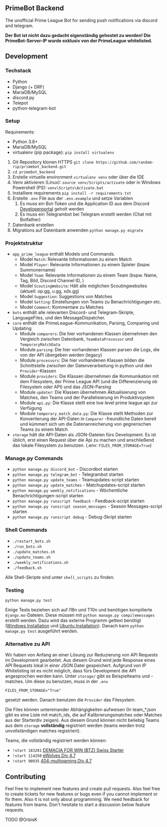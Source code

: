 ## PrimeBot Backend

The unofficial Prime League Bot for sending push notifications via discord and telegram.

**Der Bot ist nicht dazu gedacht eigenständig gehostet zu werden! Die PrimeBot-Server-IP wurde exklusiv von der
PrimeLeague whitelisted.**

## Development

### Techstack

- Python
- Django (+ DRF)
- MariaDB/MySQL
- discord.py
- Telepot
- python-telegram-bot

### Setup

Requirements:

- Python 3.8+
- MariaDB/MySQL
- virtualenv (pip package):  `pip install virtualenv`


1. Git Repository klonen HTTPS `git clone https://github.com/random-rip/primebot_backend.git`
2. `cd primebot_backend`
3. Erstelle virtuelle environment `virtualenv venv` oder über die IDE
4. Venv aktivieren (Linux): `source venv/Scripts/activate` oder in Windows Powershell (PS): `venv\Scripts\Activate.bat`
5. Installiere requirements `pip install -r requirements.txt`
6. Erstelle `.env` File aus der `.env.example` und setze Variablen
    1. Es muss ein Bot-Token und die Application ID aus dem
       Discord [Developerportal](https://discord.com/developers/applications) geholt werden
    2. Es muss ein Telegrambot bei Telegram erstellt werden (Chat mit Botfather)
7. Datenbank erstellen
8. Migrations auf Datenbank anwenden `python manage.py migrate`

### Projektstruktur

- ``app_prime_league`` enthält Models und Commands.
    - Model ``Match``: Relevante Informationen zu einem Match
    - Model ``Player``: Relevante Informationen zu einem Spieler (bspw. Summonername)
    - Model ``Team``: Relevante Informationen zu einem Team (bspw. Name, Tag, Bild, Discord Channel ID, )
    - Model ``ScoutingWebsite``: Hält alle möglichen Scoutingwebsites (aktuell: op.gg, u.gg, xdx.gg)
    - Model ``Suggestion``: Suggestions von Matches
    - Model ``Setting``: Einstellungen von Teams zu Benachrichtigungen etc.
    - Model ``Comment``: Kommentare zu Matches
- ``bots`` enthält alle relevanten Discord- und Telegram-Skripte, LanguageFiles, und den MessageDispatcher.
- ``core`` enthält die PrimeLeague-Kommunikation, Parsing, Comparing und Updating
    - Module ``comparers``: Die hier vorhandenen Klassen übernehmen den Vergleich zwischen
      Datenbank, `TeamDataProcessor` und `TemporaryMatchData`
    - Module ``parsing``: Die hier vorhandenen Klassen parsen die Logs, die von der API übergeben werden (legacy)
    - Module ``processors``: Die hier vorhandenen Klassen bilden die Schnittstelle zwischen der Datenverarbeitung in
      python und den `Provider`-Klassen
    - Module `providers`: Die Klassen übernehmen die Kommunikation mit dem Filesystem, der Prime League API (und die
      Differenzierung ob Filesystem oder API) und das JSON-Parsing
    - Module `updater`: Die Klassen übernehmen Aktualisierung von Matches, den Teams und der Parallelisierung im
      Produktivsystem
    - Module `api.py`: Die Klasse stellt eine low level prime league api zur Verfügung
    - Module `temporary_match_data.py`: Die Klasse stellt Methoden zur Konvertierung der API-Daten in ``Comparer``
      -freundliche Daten bereit und kümmert sich um die Datenanreicherung von gegnerischen Teams zu einem Match
- ``storage`` hält die API-Daten als JSON-Dateien fürs Development. Es ist üblich, erst einen Request über die Api zu
  machen und anschließend das lokale Filesystem zu benutzen. (.env: ``FILES_FROM_STORAGE=True``)

### Manage.py Commands

- `python manage.py discord_bot` - Discordbot starten
- `python manage.py telegram_bot` - Telegrambot starten
- `python manage.py update_teams` - Teamupdates-script starten
- `python manage.py update_matches` - Matchupdates-script starten
- `python manage.py weekly_notifications` - Wöchentliche Benachrichtigungen-script starten
- `python manage.py runscript feedback` - Feedback-script starten
- `python manage.py runscript season_messages` - Season Messages-script starten
- `python manage.py runscript debug` - Debug-Skript starten

### Shell Commands

- `./restart_bots.sh`
- `./run_bots.sh`
- `./update_matches.sh`
- `./update_teams.sh`
- `./weekly_notifications.sh`
- `./feedback.sh`

Alle Shell-Skripte sind unter `shell_scripts` zu finden.

### Testing

```
python manage.py test
```

Einige Tests beziehen sich auf I18n und T10n und benötigen kompilierte ``django.mo``-Dateien. Diese müssen
mit ``python manage.py compilemessages`` erstellt werden. Dazu wird das externe Programm gettext
benötigt ([Windows Installation](https://www.gnu.org/software/gettext/)
und [Ubuntu Installation](https://installati.one/ubuntu/20.04/gettext/)). Danach kann ``python manage.py test``
ausgeführt werden.

### Alternative zu API

Wir haben von Anfang an einer Lösung zur Reduzierung von API Requests im Development gearbeitet. Aus diesem Grund wird
jede Response eines API Requests lokal in einer JSON Datei gespeichert. Aufgrund von IP Whitelisting ist es nicht
möglich, dass fürs Development die API angesprochen werden kann. Unter ``storage/`` gibt es Beispielteams und -matches.
Um diese zu benutzen, muss in der `.env`

```
FILES_FROM_STORAGE="True"
```

gesetzt werden. Danach benutzen die ``Provider`` das Filesystem.

Die Files können untereinander Abhängigkeiten aufweisen (In team_*.json gibt es eine Liste mit match_ids, die auf
Kalibrierungsmatches oder Matches aus der Starterdiv zeigen). Aus diesem Grund können nicht beliebig Teams aus
dem ``storage`` **vollständig** registriert werden (teams werden trotz unvollständigen matches registriert).

Teams, die vollständig registriert werden können:

- ``!start 183281`` [DEMACIA FOR WIN (BTZ) Swiss Starter](https://www.primeleague.gg/leagues/teams/183281-demacia-for-win)
- ``!start 114250`` [eWolves Div 4.7](https://www.primeleague.gg/leagues/teams/114250)
- ``!start 90935`` [404-multigaming Div 4.7](https://www.primeleague.gg/leagues/teams/90935)

## Contributing

Feel free to implement new features and create pull requests. Also feel free to create tickets for new features or bugs
even if you cannot implement or fix them. Also it is not only about programming. We need feedback for features from
teams. Don't hesitate to start a discussion below feature requests.

TODO @OrbisK